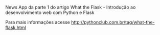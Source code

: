 News App da parte 1 do artigo What the Flask - Introdução ao desenvolvimento web com Python e Flask

Para mais informações acesse http://pythonclub.com.br/tag/what-the-flask.html

